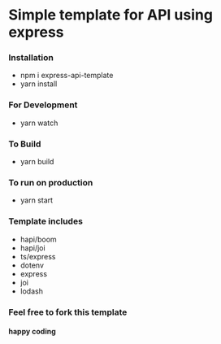 # Simple template for API using express

### Installation
- npm i express-api-template
- yarn install

### For Development
- yarn watch

### To Build
- yarn build

### To run on production
- yarn start

### Template includes
- hapi/boom
- hapi/joi
- ts/express
- dotenv
- express
- joi
- lodash


### Feel free to fork this template
#### happy coding
